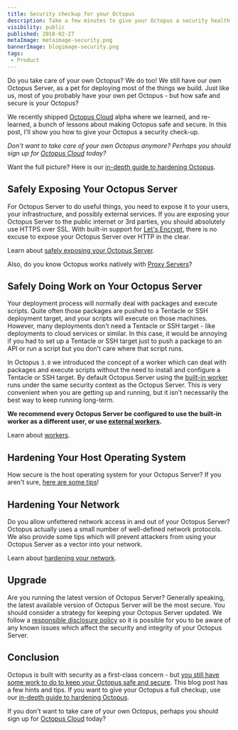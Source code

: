 ```yaml
---
title: Security checkup for your Octopus
description: Take a few minutes to give your Octopus a security health check. We've recently shipped Octopus Cloud alpha which means we took time to look at how to keep a healthy and secure Octopus. You can too!
visibility: public
published: 2018-02-27
metaImage: metaimage-security.png
bannerImage: blogimage-security.png
tags:
 - Product
---
```


Do you take care of your own Octopus? We do too! We still have our own Octopus Server, as a pet for deploying most of the things we build. Just like us, most of you probably have your own pet Octopus - but how safe and secure is your Octopus?

We recently shipped [Octopus Cloud](https://octopus.com/cloud) alpha where we learned, and re-learned, a bunch of lessons about making Octopus safe and secure.  In this post, I'll show you how to give your Octopus a security check-up.

_Don't want to take care of your own Octopus anymore? Perhaps you should sign up for [Octopus Cloud](https://octopus.com/cloud) today?_

Want the full picture? Here is our [in-depth guide to hardening Octopus](https://octopus.com/docs/administration/security/hardening-octopus).

## Safely Exposing Your Octopus Server

For Octopus Server to do useful things, you need to expose it to your users, your infrastructure, and possibly external services. If you are exposing your Octopus Server to the public internet or 3rd parties, you should absolutely use HTTPS over SSL. With built-in support for [Let's Encrypt](https://octopus.com/docs/administration/security/exposing-octopus/lets-encrypt-integration), there is no excuse to expose your Octopus Server over HTTP in the clear.

Learn about [safely exposing your Octopus Server](https://octopus.com/docs/administration/security/exposing-octopus).

Also, do you know Octopus works natively with [Proxy Servers](https://octopus.com/docs/infrastructure/windows-targets/proxy-support)?

## Safely Doing Work on Your Octopus Server

Your deployment process will normally deal with packages and execute scripts. Quite often those packages are pushed to a Tentacle or SSH deployment target, and your scripts will execute on those machines. However, many deployments don't need a Tentacle or SSH target - like deployments to cloud services or similar. In this case, it would be annoying if you had to set up a Tentacle or SSH target just to push a package to an API or run a script but you don't care where that script runs.

In Octopus `3.0` we introduced the concept of a worker which can deal with packages and execute scripts without the need to install and configure a Tentacle or SSH target. By default Octopus Server using the [built-in worker](https://octopus.com/docs/administration/workers/built-in-worker) runs under the same security context as the Octopus Server. This is very convenient when you are getting up and running, but it isn't necessarily the best way to keep running long-term.

**We recommend every Octopus Server be configured to use the built-in worker as a different user, or use [external workers](https://octopus.com/docs/administration/workers/external-workers).**

Learn about [workers](https://octopus.com/docs/administration/workers).

## Hardening Your Host Operating System

How secure is the host operating system for your Octopus Server? If you aren't sure, [here are some tips](https://octopus.com/docs/administration/security/hardening-octopus#harden-your-host-operating-system)!

## Hardening Your Network

Do you allow unfettered network access in and out of your Octopus Server? Octopus actually uses a small number of well-defined network protocols. We also provide some tips which will prevent attackers from using your Octopus Server as a vector into your network.

Learn about [hardening your network](https://octopus.com/docs/administration/security/hardening-octopus#harden-your-network).

## Upgrade

Are you running the latest version of Octopus Server? Generally speaking, the latest available version of Octopus Server will be the most secure. You should consider a strategy for keeping your Octopus Server updated. We follow a [responsible disclosure policy](https://octopus.com/docs/administration/security#disclosure-policy) so it is possible for you to be aware of any known issues which affect the security and integrity of your Octopus Server.

## Conclusion

Octopus is built with security as a first-class concern - but [you still have some work to do to keep your Octopus safe and secure](https://octopus.com/docs/administration/security/hardening-octopus). This blog post has a few hints and tips. If you want to give your Octopus a full checkup, use our [in-depth guide to hardening Octopus](https://octopus.com/docs/administration/security/hardening-octopus).

If you don't want to take care of your own Octopus, perhaps you should sign up for [Octopus Cloud](https://octopus.com/cloud) today?
